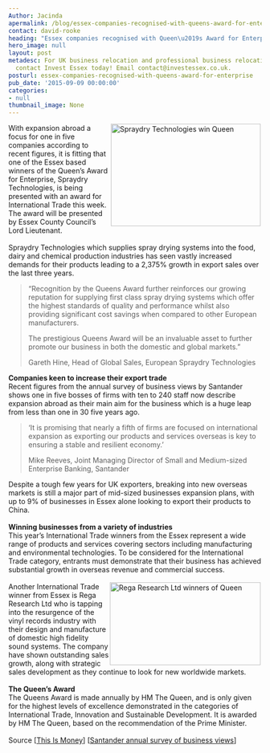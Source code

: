 ```yaml
---
Author: Jacinda
apermalink: /blog/essex-companies-recognised-with-queens-award-for-enterprise
contact: david-rooke
heading: "Essex companies recognised with Queen\u2019s Award for Enterprise"
hero_image: null
layout: post
metadesc: For UK business relocation and professional business relocation services
  contact Invest Essex today! Email contact@investessex.co.uk.
posturl: essex-companies-recognised-with-queens-award-for-enterprise
pub_date: '2015-09-09 00:00:00'
categories:
- null
thumbnail_image: None
---
```


<p><img alt='Spraydry Technologies win Queen's Award for Enterprise 2015' src='//clarity-strategies.github.io/ie-uploads/uploads/blog/Spraydry2.jpg' style='float:right; height:204px; margin-left:2px; margin-right:2px; width:298px'/>With expansion abroad a focus for one in five companies according to recent figures, it is fitting that one of the Essex based winners of the Queen’s Award for Enterprise, Spraydry Technologies, is being presented with an award for International Trade this week. The award will be presented by Essex County Council’s Lord Lieutenant.<br/><br/>Spraydry Technologies which supplies spray drying systems into the food, dairy and chemical production industries has seen vastly increased demands for their products leading to a 2,375% growth in export sales over the last three years.</p><blockquote><p>“Recognition by the Queens Award further reinforces our growing reputation for supplying first class spray drying systems which offer the highest standards of quality and performance whilst also providing significant cost savings when compared to other European manufacturers.</p><p>The prestigious Queens Award will be an invaluable asset to further promote our business in both the domestic and global markets.”</p><p>Gareth Hine, Head of Global Sales, European Spraydry Technologies</p></blockquote><p><strong>Companies keen to increase their export trade</strong><br/>Recent figures from the annual survey of business views by Santander shows one in five bosses of firms with ten to 240 staff now describe expansion abroad as their main aim for the business which is a huge leap from less than one in 30 five years ago.</p><blockquote><p>‘It is promising that nearly a fifth of firms are focused on international expansion as exporting our products and services overseas is key to ensuring a stable and resilient economy.’</p><p>Mike Reeves, Joint Managing Director of Small and Medium-sized Enterprise Banking, Santander</p></blockquote><p>Despite a tough few years for UK exporters, breaking into new overseas markets is still a major part of mid-sized businesses expansion plans, with up to 9% of businesses in Essex alone looking to export their products to China.<br/><br/><strong>Winning businesses from a variety of industries</strong><br/>This year’s International Trade winners from the Essex represent a wide range of products and services covering sectors including manufacturing and environmental technologies. To be considered for the International Trade category, entrants must demonstrate that their business has achieved substantial growth in overseas revenue and commercial success.<br/><br/><img alt='Rega Research Ltd winners of Queen's Award for Enterprise 2015' src='//clarity-strategies.github.io/ie-uploads/uploads/blog/Rega_QueensAward_300px_0515.jpg' style='float:right; height:165px; margin-left:2px; margin-right:2px; width:300px'/>Another International Trade winner from Essex is Rega Research Ltd who is tapping into the resurgence of the vinyl records industry with their design and manufacture of domestic high fidelity sound systems. The company have shown outstanding sales growth, along with strategic sales development as they continue to look for new worldwide markets.<br/><br/><strong>The Queen’s Award</strong><br/>The Queens Award is made annually by HM The Queen, and is only given for the highest levels of excellence demonstrated in the categories of International Trade, Innovation and Sustainable Development. It is awarded by HM The Queen, based on the recommendation of the Prime Minister.<br/><br/>Source [<a href='http://www.thisismoney.co.uk/money/smallbusiness/article-3223649/One-five-bosses-smaller-firms-want-expand-abroad.html' target='_blank'>This Is Money</a>] [<a href='http://www.santander.co.uk/uk/infodetail?p_p_id=W000_hidden_WAR_W000_hiddenportlet&amp;p_p_lifecycle=1&amp;p_p_state=normal&amp;p_p_mode=view&amp;p_p_col_id=column-2&amp;p_p_col_pos=1&amp;p_p_col_count=3&amp;_W000_hidden_WAR_W000_hiddenportlet_javax.portlet.action=hiddenAction&amp;_W000_hidden_WAR_W000_hiddenportlet_base.portlet.view=ILBDInitialView&amp;_W000_hidden_WAR_W000_hiddenportlet_cid=1324581762325&amp;_W000_hidden_WAR_W000_hiddenportlet_tipo=SANContent' target='_blank'>Santander annual survey of business views</a>]</p>